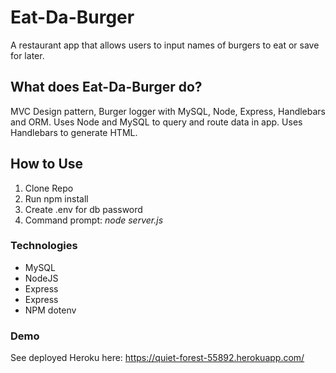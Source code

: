 # Eat-Da-Burger

A restaurant app that allows users to input names of burgers to eat or save for later.

## What does Eat-Da-Burger do?

MVC Design pattern, Burger logger with MySQL, Node, Express, Handlebars and ORM. 
Uses Node and MySQL to query and route data in app. Uses Handlebars to generate HTML.

## How to Use

1. Clone Repo
1. Run npm install
1. Create .env for db password
1. Command prompt: *node server.js* 


### Technologies
* MySQL
* NodeJS
* Express
* Express
* NPM dotenv

### Demo

See deployed Heroku here: https://quiet-forest-55892.herokuapp.com/
